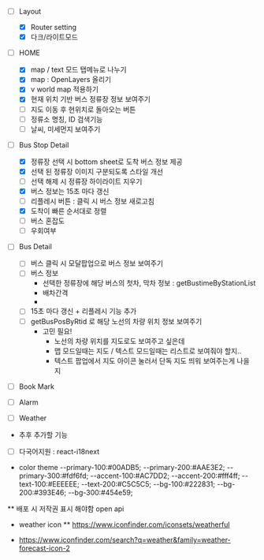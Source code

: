 -   [ ] Layout

    -   [x] Router setting
    -   [x] 다크/라이트모드

-   [ ] HOME

    -   [x] map / text 모드 탭메뉴로 나누기
    -   [x] map : OpenLayers 올리기
    -   [x] v world map 적용하기
    -   [x] 현재 위치 기반 버스 정류장 정보 보여주기
    -   [ ] 지도 이동 후 현위치로 돌아오는 버튼
    -   [ ] 정류소 명칭, ID 검색기능
    -   [ ] 날씨, 미세먼지 보여주기

-   [ ] Bus Stop Detail

    -   [x] 정류장 선택 시 bottom sheet로 도착 버스 정보 제공
    -   [x] 선택 된 정류장 이미지 구분되도록 스타일 개선
    -   [ ] 선택 해제 시 정류장 하이라이트 지우기
    -   [x] 버스 정보는 15초 마다 갱신
    -   [ ] 리플레시 버튼 : 클릭 시 버스 정보 새로고침
    -   [x] 도착이 빠른 순서대로 정렬
    -   [ ] 버스 혼잡도
    -   [ ] 우회여부

-   [ ] Bus Detail

    -   [ ] 버스 클릭 시 모달팝업으로 버스 정보 보여주기
    -   [ ] 버스 정보
        -   선택한 정류장에 해당 버스의 첫차, 막차 정보 : getBustimeByStationList
        -   배차간격
        -
    -   [ ] 15초 마다 갱신 + 리플레시 기능 추가
    -   [ ] getBusPosByRtid 로 해당 노선의 차량 위치 정보 보여주기
        -   고민 필요!
            -   노선의 차량 위치를 지도로도 보여주고 싶은데
            -   맵 모드일때는 지도 / 텍스트 모드일때는 리스트로 보여줘야 할지..
            -   텍스트 팝업에서 지도 아이콘 눌러서 단독 지도 띄워 보여주는게 나을지

-   [ ] Book Mark

-   [ ] Alarm

-   [ ] Weather

*   추후 추가할 기능

-   [ ] 다국어지원 : react-i18next

*   color theme
    --primary-100:#00ADB5;
    --primary-200:#AAE3E2;
    --primary-300:#fdf6fd;
    --accent-100:#AC7DD2;
    --accent-200:#fff4ff;
    --text-100:#EEEEEE;
    --text-200:#C5C5C5;
    --bg-100:#222831;
    --bg-200:#393E46;
    --bg-300:#454e59;

\*\* 배포 시 저작권 표시 해야함 open api

-   weather icon
    \*\* https://www.iconfinder.com/iconsets/weatherful

*   https://www.iconfinder.com/search?q=weather&family=weather-forecast-icon-2
